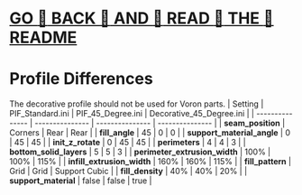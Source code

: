 # [GO :clap: BACK :clap: AND :clap: READ :clap: THE :clap: README](/README.md)

# Profile Differences
The decorative profile should not be used for Voron parts.
| Setting | PIF_Standard.ini | PIF_45_Degree.ini |  Decorative_45_Degree.ini |
| --------------- | --------------- | --------------- | --------------- |
| **seam_position** | Corners | Rear | Rear |
| **fill_angle** | 45 | 0 | 0 |
| **support_material_angle** | 0 | 45 | 45 |
| **init_z_rotate** | 0 | 45 | 45 | 
| **perimeters** | 4 | 4 | 3 | 
| **bottom_solid_layers** | 5 | 5 | 3 | 
| **perimeter_extrusion_width** | 100% | 100% | 115% | 
| **infill_extrusion_width** | 160% | 160% | 115% | 
| **fill_pattern** | Grid | Grid | Support Cubic |
| **fill_density** | 40% | 40% | 20% |
| **support_material** | false | false | true |